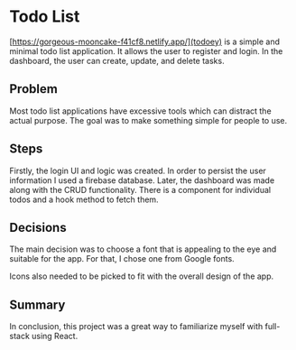# Todo List

[https://gorgeous-mooncake-f41cf8.netlify.app/](todoey) is a simple and minimal todo list application. It allows the user to register and login. In the dashboard, the user can create, update, and delete tasks.

## Problem

Most todo list applications have excessive tools which can distract the actual purpose. The goal was to make something simple for people to use.

## Steps

Firstly, the login UI and logic was created. In order to persist the user information I used a firebase database. Later, the dashboard was made along with the CRUD functionality. There is a component for individual todos and a hook method to fetch them.

## Decisions

The main decision was to choose a font that is appealing to the eye and suitable for the app. For that, I chose one from Google fonts.

Icons also needed to be picked to fit with the overall design of the app.

## Summary

In conclusion, this project was a great way to familiarize myself with full-stack using React.
